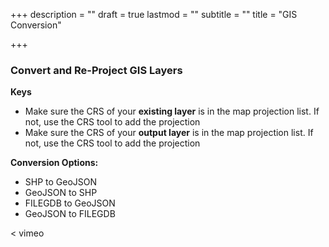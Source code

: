 +++
description = ""
draft = true
lastmod = ""
subtitle = ""
title = "GIS Conversion"

+++
### Convert and Re-Project GIS Layers

**Keys**

* Make sure the CRS of your **existing layer** is in the map projection list.  If not, use the CRS tool to add the projection
* Make sure the CRS of your **output layer** is in the map projection list.  If not, use the CRS tool to add the projection

**Conversion Options:**

* SHP to GeoJSON
* GeoJSON to SHP
* FILEGDB to GeoJSON
* GeoJSON to FILEGDB

< vimeo 